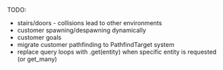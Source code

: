 TODO:
* stairs/doors - collisions lead to other environments
* customer spawning/despawning dynamically
* customer goals
* migrate customer pathfinding to PathfindTarget system
* replace query loops with .get(entity) when specific entity is requested (or get_many)
